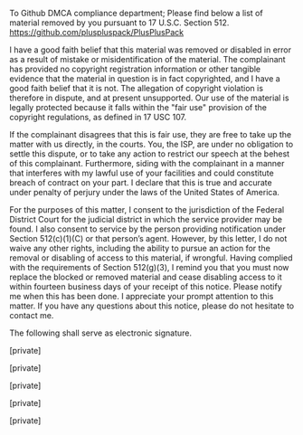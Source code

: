 To Github DMCA compliance department; Please find below a
list of material removed by you pursuant to 17 U.S.C. Section 512.
https://github.com/pluspluspack/PlusPlusPack

I have a good faith belief that this material was removed or disabled in
error as a result of mistake or misidentification of the material. The
complainant has provided no copyright registration information or other
tangible evidence that the material in question is in fact copyrighted, and
I have a good faith belief that it is not. The allegation of copyright
violation is therefore in dispute, and at present unsupported. Our use of
the material is legally protected because it falls within the "fair use"
provision of the copyright regulations, as defined in 17 USC 107.

If the complainant disagrees that this is fair use, they are free to take
up the matter with us directly, in the courts. You, the ISP, are under no
obligation to settle this dispute, or to take any action to restrict our
speech at the behest of this complainant. Furthermore, siding with the
complainant in a manner that interferes with my lawful use of your
facilities and could constitute breach of contract on your part. I declare
that this is true and accurate under penalty of perjury under the laws of
the United States of America.

For the purposes of this matter, I consent to the jurisdiction of the
Federal District Court for the judicial district in which the service
provider may be found. I also consent to service by the person providing
notification under Section 512(c)(1)(C) or that person’s agent. However, by
this letter, I do not waive any other rights, including the ability to
pursue an action for the removal or disabling of access to this material,
if wrongful. Having complied with the requirements of Section 512(g)(3), I
remind you that you must now replace the blocked or removed material and
cease disabling access to it within fourteen business days of your receipt
of this notice. Please notify me when this has been done. I appreciate your
prompt attention to this matter. If you have any questions about this
notice, please do not hesitate to contact me.

The following shall serve as electronic signature.

[private]

[private]

[private]

[private]

[private]
